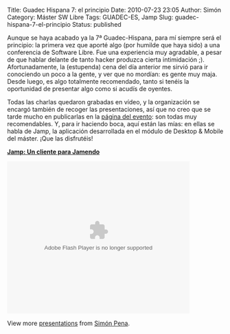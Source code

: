 Title: Guadec Hispana 7: el principio
Date: 2010-07-23 23:05
Author: Simón
Category: Máster SW Libre
Tags: GUADEC-ES, Jamp
Slug: guadec-hispana-7-el-principio
Status: published

Aunque se haya acabado ya la 7ª Guadec-Hispana, para mí siempre será el
principio: la primera vez que aporté algo (por humilde que haya sido) a
una conferencia de Software Libre. Fue una experiencia muy agradable, a
pesar de que hablar delante de tanto hacker produzca cierta intimidación
;). Afortunadamente, la (estupenda) cena del día anterior me sirvió para
ir conociendo un poco a la gente, y ver que no mordían: es gente muy
maja. Desde luego, es algo totalmente recomendado, tanto si tenéis la
oportunidad de presentar algo como si acudís de oyentes.

Todas las charlas quedaron grabadas en vídeo, y la organización se
encargó también de recoger las presentaciones, así que no creo que se
tarde mucho en publicarlas en la [página del
evento](http://2010.guadec.es/guadec): son todas muy recomendables. Y,
para ir haciendo boca, aquí están las mías: en ellas se habla de Jamp,
la aplicación desarrollada en el módulo de Desktop & Mobile del máster.
¡Que las disfrutéis!

**[Jamp: Un cliente para
Jamendo](http://www.slideshare.net/spenap/jamp-un-cliente-para-jamendo "Jamp: Un cliente para Jamendo")**

<object id="__sse4823851" classid="clsid:d27cdb6e-ae6d-11cf-96b8-444553540000" width="425" height="355" codebase="http://download.macromedia.com/pub/shockwave/cabs/flash/swflash.cab#version=6,0,40,0"><param name="allowFullScreen" value="true"></param><param name="allowScriptAccess" value="always"></param><param name="src" value="http://static.slidesharecdn.com/swf/ssplayer2.swf?doc=jamp-talk-100723101436-phpapp02&amp;stripped_title=jamp-un-cliente-para-jamendo"></param><param name="name" value="__sse4823851"></param><param name="allowfullscreen" value="true"></param><embed id="__sse4823851" type="application/x-shockwave-flash" width="425" height="355" src="http://static.slidesharecdn.com/swf/ssplayer2.swf?doc=jamp-talk-100723101436-phpapp02&amp;stripped_title=jamp-un-cliente-para-jamendo" name="__sse4823851" allowscriptaccess="always" allowfullscreen="true"></embed></object>

View more [presentations](http://www.slideshare.net/) from [Simón Pena](http://www.slideshare.net/spenap).
